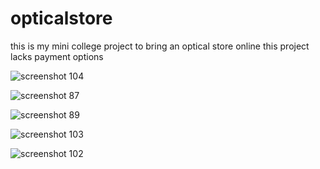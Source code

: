 # opticalstore
this is my mini college project to bring an optical store online 
this project lacks payment options  

![screenshot 104](https://user-images.githubusercontent.com/20502302/28603753-b47c0748-71e3-11e7-8b6f-6ce65af3150d.png)


![screenshot 87](https://cloud.githubusercontent.com/assets/20502302/26483731/26df4898-420c-11e7-80a2-1a97d0f99531.png)


![screenshot 89](https://cloud.githubusercontent.com/assets/20502302/26483779/6a52580e-420c-11e7-892c-dc09efa9d73a.png)


![screenshot 103](https://user-images.githubusercontent.com/20502302/28603702-56fae80a-71e3-11e7-8aa4-f82d4a16ca07.png)



![screenshot 102](https://user-images.githubusercontent.com/20502302/28603704-592e7d58-71e3-11e7-8924-e63be1b94e23.png)
